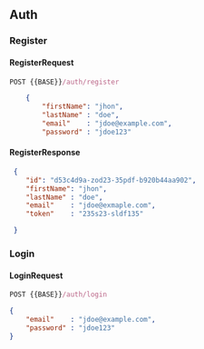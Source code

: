


## Auth

### Register

#### RegisterRequest 

```js
POST {{BASE}}/auth/register
```
```json
    {
        "firstName": "jhon",
        "lastName" : "doe",
        "email"    : "jdoe@example.com",
        "password" : "jdoe123"
```
#### RegisterResponse 

```json
 {
    "id": "d53c4d9a-zod23-35pdf-b920b44aa902",
    "firstName": "jhon",
    "lastName" : "doe",
    "email"    : "jdoe@exmaple.com",
    "token"    : "235s23-sldf135"

 }
```



### Login 

#### LoginRequest

```js
POST {{BASE}}/auth/login
```

```json
{
    "email"    : "jdoe@example.com",
    "password" : "jdoe123"
}
```